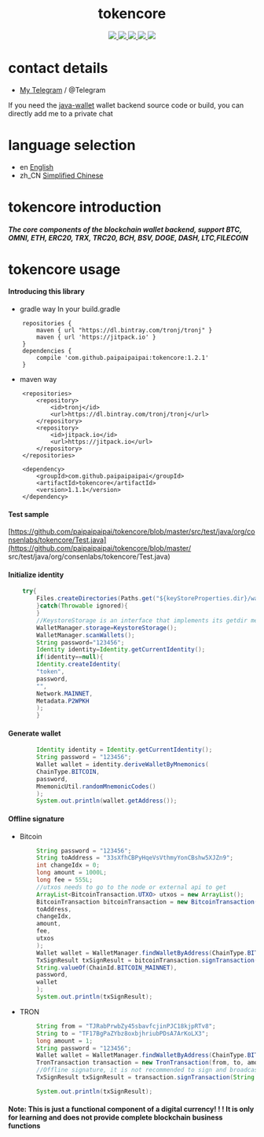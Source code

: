 <h1 align="center">
  tokencore
</h1>
<p align="center">

  <a href="https://travis-ci.org/paipaipaipai/tokencore">
    <img src="https://travis-ci.org/paipaipaipai/tokencore.svg?branch=master">
  </a>

  <a href="https://github.com/paipaipaipai/tokencore/issues">
    <img src="https://img.shields.io/github/issues/paipaipaipai/tokencore.svg">
  </a>

  <a href="https://github.com/paipaipaipai/tokencore/pulls">
    <img src="https://img.shields.io/github/issues-pr/paipaipaipai/tokencore.svg">
  </a>

  <a href="https://github.com/paipaipaipai/tokencore/graphs/contributors">
    <img src="https://img.shields.io/github/contributors/paipaipaipai/tokencore.svg">
  </a>

  <a href="LICENSE">
    <img src="https://img.shields.io/github/license/paipaipaipai/tokencore.svg">
  </a>
  
</p>

# contact details

- [My Telegram](https://t.me/lailaibtc) / @Telegram
  
If you need the [java-wallet](https://github.com/paipaipaipai/java-wallet) wallet backend source code or build, you can directly add me to a private chat

# language selection

- en [English](README_en.md)
- zh_CN [Simplified Chinese](README.md)

# tokencore introduction

##### The core components of the blockchain wallet backend, support BTC, OMNI, ETH, ERC20, TRX, TRC20, BCH, BSV, DOGE, DASH, LTC,FILECOIN

# tokencore usage


#### Introducing this library
- gradle way
In your build.gradle
```
    repositories {
        maven { url "https://dl.bintray.com/tronj/tronj" }
        maven { url 'https://jitpack.io' }
    }
    dependencies {
        compile 'com.github.paipaipaipai:tokencore:1.2.1'
    }
```

- maven way
```
	<repositories>
		<repository>
		    <id>tronj</id>
		    <url>https://dl.bintray.com/tronj/tronj</url>
		</repository>
		<repository>
		    <id>jitpack.io</id>
		    <url>https://jitpack.io</url>
		</repository>
	</repositories>
	
	<dependency>
	    <groupId>com.github.paipaipaipai</groupId>
	    <artifactId>tokencore</artifactId>
	    <version>1.1.1</version>
	</dependency>
```
#### Test sample
[https://github.com/paipaipaipai/tokencore/blob/master/src/test/java/org/consenlabs/tokencore/Test.java](https://github.com/paipaipaipai/tokencore/blob/master/ src/test/java/org/consenlabs/tokencore/Test.java)
#### Initialize identity

```java
    try{
        Files.createDirectories(Paths.get("${keyStoreProperties.dir}/wallets"))
        }catch(Throwable ignored){
        }
        //KeystoreStorage is an interface that implements its getdir method
        WalletManager.storage=KeystoreStorage();
        WalletManager.scanWallets();
        String password="123456";
        Identity identity=Identity.getCurrentIdentity();
        if(identity==null){
        Identity.createIdentity(
        "token",
        password,
        "",
        Network.MAINNET,
        Metadata.P2WPKH
        );
        }
```

#### Generate wallet

```java
        Identity identity = Identity.getCurrentIdentity();
        String password = "123456";
        Wallet wallet = identity.deriveWalletByMnemonics(
        ChainType.BITCOIN,
        password,
        MnemonicUtil.randomMnemonicCodes()
        );
        System.out.println(wallet.getAddress());

```

#### Offline signature

- Bitcoin

```java
        String password = "123456";
        String toAddress = "33sXfhCBPyHqeVsVthmyYonCBshw5XJZn9";
        int changeIdx = 0;
        long amount = 1000L;
        long fee = 555L;
        //utxos needs to go to the node or external api to get
        ArrayList<BitcoinTransaction.UTXO> utxos = new ArrayList();
        BitcoinTransaction bitcoinTransaction = new BitcoinTransaction(
        toAddress,
        changeIdx,
        amount,
        fee,
        utxos
        );
        Wallet wallet = WalletManager.findWalletByAddress(ChainType.BITCOIN, "33sXfhCBPyHqeVsVthmyYonCBshw5XJZn9");
        TxSignResult txSignResult = bitcoinTransaction.signTransaction(
        String.valueOf(ChainId.BITCOIN_MAINNET),
        password,
        wallet
        );
        System.out.println(txSignResult);
```

- TRON

```java
        String from = "TJRabPrwbZy45sbavfcjinPJC18kjpRTv8";
        String to = "TF17BgPaZYbz8oxbjhriubPDsA7ArKoLX3";
        long amount = 1;
        String password = "123456";
        Wallet wallet = WalletManager.findWalletByAddress(ChainType.BITCOIN, "TJRabPrwbZy45sbavfcjinPJC18kjpRTv8");
        TronTransaction transaction = new TronTransaction(from, to, amount);
        //Offline signature, it is not recommended to sign and broadcast together
        TxSignResult txSignResult = transaction.signTransaction(String.valueOf(ChainId.BITCOIN_MAINNET), password, wallet);

        System.out.println(txSignResult);
```

#### Note: This is just a functional component of a digital currency! ! ! It is only for learning and does not provide complete blockchain business functions
